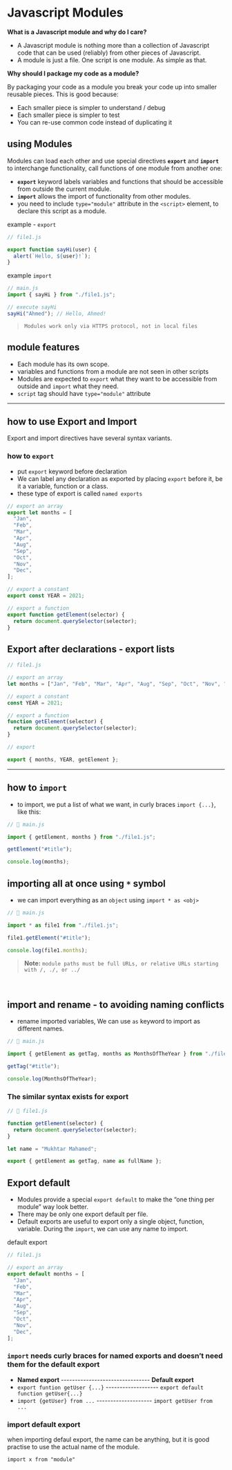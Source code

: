 # Javascript Modules

**What is a Javascript module and why do I care?**

- A Javascript module is nothing more than a collection of Javascript code that can be used (reliably) from other pieces of Javascript.
- A module is just a file. One script is one module. As simple as that.

**Why should I package my code as a module?**

By packaging your code as a module you break your code up into smaller reusable pieces. This is good because:

- Each smaller piece is simpler to understand / debug
- Each smaller piece is simpler to test
- You can re-use common code instead of duplicating it

## using Modules

Modules can load each other and use special directives **`export`** and **`import`** to interchange functionality, call functions of one module from another one:

- **`export`** keyword labels variables and functions that should be accessible from outside the current module.
- **`import`** allows the import of functionality from other modules.
- you need to include `type="module"` attribute in the `<script>` element, to declare this script as a module.

example - `export`

```js
// file1.js

export function sayHi(user) {
  alert(`Hello, ${user}!`);
}
```

example `import`

```js
// main.js
import { sayHi } from "./file1.js";

// execute sayHi
sayHi("Ahmed"); // Hello, Ahmed!
```

> `Modules work only via HTTPS protocol, not in local files`

## module features

- Each module has its own scope.
- variables and functions from a module are not seen in other scripts
- Modules are expected to `export` what they want to be accessible from outside and `import` what they need.
- `script` tag should have `type="module"` attribute

---

## how to use Export and Import

Export and import directives have several syntax variants.

### how to `export`

- put `export` keyword before declaration
- We can label any declaration as exported by placing `export` before it, be it a variable, function or a class.
- these type of export is called `named exports`

```js
// export an array
export let months = [
  "Jan",
  "Feb",
  "Mar",
  "Apr",
  "Aug",
  "Sep",
  "Oct",
  "Nov",
  "Dec",
];

// export a constant
export const YEAR = 2021;

// export a function
export function getElement(selector) {
  return document.querySelector(selector);
}
```

## Export after declarations - export lists

```js
// file1.js

// export an array
let months = ["Jan", "Feb", "Mar", "Apr", "Aug", "Sep", "Oct", "Nov", "Dec"];

// export a constant
const YEAR = 2021;

// export a function
function getElement(selector) {
  return document.querySelector(selector);
}

// export

export { months, YEAR, getElement };
```

---

## how to `import`

- to import, we put a list of what we want, in curly braces `import {...}`, like this:

```js
// 📁 main.js

import { getElement, months } from "./file1.js";

getElement("#title");

console.log(months);
```

## importing all at once using `*` symbol

- we can import everything as an `object` using `import * as <obj>`

```js
// 📁 main.js

import * as file1 from "./file1.js";

file1.getElement("#title");

console.log(file1.months);
```

> **Note:** `module paths must be full URLs, or relative URLs starting with /, ./, or ../`

<br/>

## import and rename - to avoiding naming conflicts

- rename imported variables, We can use `as` keyword to import as different names.

```js
// 📁 main.js

import { getElement as getTag, months as MonthsOfTheYear } from "./file1.js";

getTag("#title");

console.log(MonthsOfTheYear);
```

### The similar syntax exists for export

```js
// 📁 file1.js

function getElement(selector) {
  return document.querySelector(selector);
}

let name = "Mukhtar Mahamed";

export { getElement as getTag, name as fullName };
```

## Export default

- Modules provide a special `export default` to make the “one thing per module” way look better.
- There may be only one export default per file.
- Default exports are useful to export only a single object, function, variable. During the `import`, we can use any name to import.

default export

```js
// file1.js

// export an array
export default months = [
  "Jan",
  "Feb",
  "Mar",
  "Apr",
  "Aug",
  "Sep",
  "Oct",
  "Nov",
  "Dec",
];
```

### `import` needs curly braces for named exports and doesn’t need them for the default export

- **Named export** -------------------------------- **Default export**
- `export funtion getUser {...}` ------------------- `export default function getUser{...}`
- `import {getUser} from ...` -------------------- `import getUser from ...`

### import default export

when importing defaul export, the name can be anything, but it is good practise to use the actual name of the module.

`import x from "module"`
